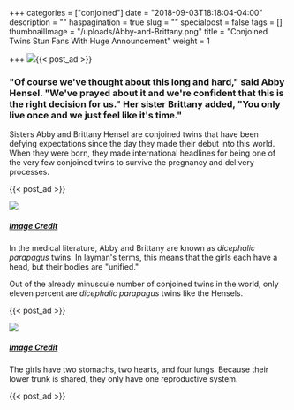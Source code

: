 +++
categories = ["conjoined"]
date = "2018-09-03T18:18:04-04:00"
description = ""
haspagination = true
slug = ""
specialpost = false
tags = []
thumbnailImage = "/uploads/Abby-and-Brittany.png"
title = "Conjoined Twins Stun Fans With Huge Announcement"
weight = 1

+++
![](/uploads/Abby-and-Brittany.png){{< post_ad >}}

### "Of course we've thought about this long and hard," said Abby Hensel. "We've prayed about it and we're confident that this is the right decision for us." Her sister Brittany added, "You only live once and we just feel like it's time."

Sisters Abby and Brittany Hensel are conjoined twins that have been defying expectations since the day they made their debut into this world. When they were born, they made international headlines for being one of the very few conjoined twins to survive the pregnancy and delivery processes.

{{< post_ad >}}

[![](http://brainsation.com/wp-content/uploads/2018/07/a-23-1-1-1.jpg)](http://brainsation.com/wp-content/uploads/2018/07/a-23-1-1-1.jpg)

##### [_Image Credit_](https://goo.gl/images/eqqMHf)

In the medical literature, Abby and Brittany are known as _dicephalic parapagus_ twins. In layman's terms, this means that the girls each have a head, but their bodies are "unified."

Out of the already minuscule number of conjoined twins in the world, only eleven percent are _dicephalic parapagus_ twins like the Hensels.

{{< post_ad >}}

[![](http://brainsation.com/wp-content/uploads/2018/07/b-21-1-1-1.jpg)](http://brainsation.com/wp-content/uploads/2018/07/b-21-1-1-1.jpg)

##### [_Image Credit_](https://goo.gl/images/Dj5STs)

The girls have two stomachs, two hearts, and four lungs. Because their lower trunk is shared, they only have one reproductive system.

{{< post_ad >}}